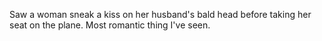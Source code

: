 Saw a woman sneak a kiss on her husband's bald head before taking her seat on the plane. Most romantic thing I've seen.
